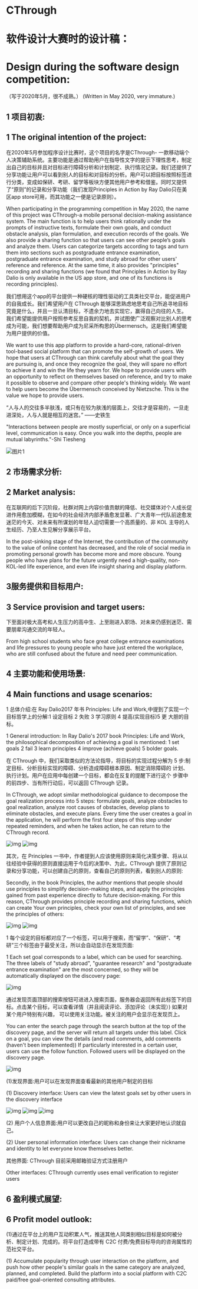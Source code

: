 # CThrough 
# 软件设计大赛时的设计稿：
# Design during the software design competition:

（写于2020年5月，很不成熟。）
(Written in May 2020, very immature.)

## 1 项目初衷:
## 1 The original intention of the project:

在2020年5月参加程序设计比赛时，这个项目的名字是CThrough- 一款移动端个人决策辅助系统。主要功能是通过帮助用户在指导性文字的提示下理性思考，制定出自己的目标并且对目标进行障碍分析和计划制定、执行情况记录。我们还提供了分享功能让用户可以看到别人的目标和对目标的分析。用户可以把目标按照标签进行分类，变成如保研、考研、留学等板块方便其他用户参考和借鉴。同时又提供了“原则”的记录和分享功能（我们发现Principles in Action by Ray Dalio只在美区app store可用，而其功能之一便是记录原则）。

When participating in the programming competition in May 2020, the name of this project was CThrough-a mobile personal decision-making assistance system. The main function is to help users think rationally under the prompts of instructive texts, formulate their own goals, and conduct obstacle analysis, plan formulation, and execution records of the goals. We also provide a sharing function so that users can see other people’s goals and analyze them. Users can categorize targets according to tags and turn them into sections such as postgraduate entrance examination, postgraduate entrance examination, and study abroad for other users' reference and reference. At the same time, it also provides "principles" recording and sharing functions (we found that Principles in Action by Ray Dalio is only available in the US app store, and one of its functions is recording principles).

我们想用这个app的平台提供一种硬核的理性驱动的工具类社交平台，能促进用户的自我成长。我们希望用户在 CThrough 能够深思熟虑地思考自己所追寻地目标究竟是什么，并且一旦认清目标，不遗余力地去实现它，赢得自己向往的人生。 我们希望能提供用户按照参考反思自我的契机，并试图使广泛观察对比别人的思考成为可能，我们想要帮助用户成为尼采所构思的Übermensch。这是我们希望能为用户提供的价值。 

We want to use this app platform to provide a hard-core, rational-driven tool-based social platform that can promote the self-growth of users. We hope that users at CThrough can think carefully about what the goal they are pursuing is, and once they recognize the goal, they will spare no effort to achieve it and win the life they yearn for. We hope to provide users with an opportunity to reflect on themselves based on reference, and try to make it possible to observe and compare other people's thinking widely. We want to help users become the Übermensch conceived by Nietzsche. This is the value we hope to provide users.

“人与人的交往多半肤浅，或只有在较为肤浅的层面上，交往才是容易的，一旦走进深处，人与人就是相互的迷宫。” ——史铁生

"Interactions between people are mostly superficial, or only on a superficial level, communication is easy. Once you walk into the depths, people are mutual labyrinths."-Shi Tiesheng

![图片1](./photos/图片1.png)

## 2 市场需求分析:
## 2 Market analysis:

在互联网的后下沉阶段，社群对网上内容价值贡献的降低、社交媒体对个人成长促进作用愈加模糊，在如今的社会经济内部矛盾愈发显著、广大青年一代队前途愈发迷茫的今天、对未来有所谋划的年轻人迫切需要一个高质量的、非 KOL 主导的人生经历、乃至人生见解分享展示平台。 

In the post-sinking stage of the Internet, the contribution of the community to the value of online content has decreased, and the role of social media in promoting personal growth has become more and more obscure. Young people who have plans for the future urgently need a high-quality, non-KOL-led life experience, and even life insight sharing and display platform.

##  3服务提供和目标用户:
## 3 Service provision and target users:

下至面对极大高考和人生压力的高中生、上至刚进入职场、对未来仍感到迷茫、需要朋辈沟通交流的年轻人。 

From high school students who face great college entrance examinations and life pressures to young people who have just entered the workplace, who are still confused about the future and need peer communication.

## 4 主要功能和使用场景:
## 4 Main functions and usage scenarios:

1 总体介绍:在 Ray Dalio2017 年书 Principles: Life and Work,中提到了实现一个目标哲学上的分解:1 设定目标 2 失败 3 学习原则 4 提高(实现目标)5 更 大胆的目标。 

1 General introduction: In Ray Dalio's 2017 book Principles: Life and Work, the philosophical decomposition of achieving a goal is mentioned: 1 set goals 2 fail 3 learn principles 4 improve (achieve goals) 5 bolder goals.

在 CThrough 中，我们采取类似的方法论指导，将目标的实现过程分解为 5 步:制定目标、分析目标实现的障碍、分析造成障碍根本原因、制定消除障碍的 计划、执行计划。用户在应用中每创建一个目标，都会在反复的提醒下进行这个 步骤中的前四步、当有所行动后，可以返回 CThrough 记录。 

In CThrough, we adopt similar methodological guidance to decompose the goal realization process into 5 steps: formulate goals, analyze obstacles to goal realization, analyze root causes of obstacles, develop plans to eliminate obstacles, and execute plans. Every time the user creates a goal in the application, he will perform the first four steps of this step under repeated reminders, and when he takes action, he can return to the CThrough record.

![img](./photos/图片2.png)
![img](./photos/图片3.png)


其次，在 Principles 一书中，作者提到人应该使用原则来简化决策步骤、将从以往经验中获得的原则直接运用于今后的决策中、为此，CThrough 提供了原则记录和分享功能，可以创建自己的原则，查看自己的原则列表，看到别人的原则: 

Secondly, in the book Principles, the author mentions that people should use principles to simplify decision-making steps, and apply the principles gained from past experience directly to future decision-making. For this reason, CThrough provides principle recording and sharing functions, which can create Your own principles, check your own list of principles, and see the principles of others:

![img](./photos/图片4.png)
![img](./photos/图片5.png)

1 每个设定的目标都对应了一个标签，可以用于搜索，而“留学”、“保研”、“考研”三个标签由于最受关注，所以会自动显示在发现页面:

1 Each set goal corresponds to a label, which can be used for searching. The three labels of "study abroad", "guarantee research" and "postgraduate entrance examination" are the most concerned, so they will be automatically displayed on the discovery page:

![img](./photos/图片6.png)


通过发现页面顶部的搜索按钮可进进入搜索页面，服务器会返回所有此标签下的目标。点击某个目标，可以查看详情（并且阅读评论、添加评论（未实现）) 
如果对某个用户特别有兴趣， 可以使用关注功能。被关注的用户会显示在发现页上。 

You can enter the search page through the search button at the top of the discovery page, and the server will return all targets under this label. Click on a goal, you can view the details (and read comments, add comments (haven't been implemented))
If particularly interested in a certain user, users can use the follow function. Followed users will be displayed on the discovery page.

![img](./photos/图片7.png)

(1)发现界面:用户可以在发现界面查看最新的其他用户制定的目标 

(1) Discovery interface: Users can view the latest goals set by other users in the discovery interface

![img](./photos/图片8.png)
![img](./photos/图片9.png)
![img](./photos/图片10.png)


(2) 用户个人信息界面:用户可以更改自己的昵称和身份来让大家更好地认识就自己。 

(2) User personal information interface: Users can change their nickname and identity to let everyone know themselves better.

其他界面:
CThrough 目前采用邮箱验证方式注册用户 

Other interfaces:
CThrough currently uses email verification to register users
 

##  6 盈利模式展望:
## 6 Profit model outlook:

(1)通过在平台上的用户互动积累人气，推送其他人同类别相似目标是如何被分析、制定计划、完成的。将平台打造成带有 C2C 付费/免费目标导向的咨询属性的范社交平台。 

(1) Accumulate popularity through user interaction on the platform, and push how other people's similar goals in the same category are analyzed, planned, and completed. Build the platform into a social platform with C2C paid/free goal-oriented consulting attributes.

